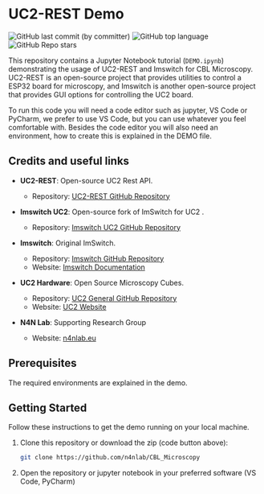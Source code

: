 # UC2-REST Demo
![GitHub last commit (by committer)](https://img.shields.io/github/last-commit/n4nlab/CBL_Microscopy)
![GitHub top language](https://img.shields.io/github/languages/top/n4nlab/CBL_Microscopy)
![GitHub Repo stars](https://img.shields.io/github/stars/n4nlab/CBL_Microscopy)


This repository contains a Jupyter Notebook tutorial (`DEMO.ipynb`) demonstrating the usage of UC2-REST and Imswitch for CBL Microscopy. UC2-REST is an open-source project that provides utilities to control a ESP32 board for microscopy, and Imswitch is another open-source project that provides GUI options for controlling the UC2 board.

To run this code you will need a code editor such as jupyter, VS Code or PyCharm, we prefer to use VS Code, but you can use whatever you feel comfortable with. Besides the code editor you will also need an environment, how to create this is explained in the DEMO file. 

## Credits and useful links

- **UC2-REST**: Open-source UC2 Rest API.
  - Repository: [UC2-REST GitHub Repository](https://github.com/openUC2/UC2-REST)
  
- **Imswitch UC2**: Open-source fork of ImSwitch for UC2 .
  - Repository: [Imswitch UC2 GitHub Repository](https://github.com/openUC2/ImSwitch)

- **Imswitch**: Original ImSwitch.
  - Repository: [Imswitch GitHub Repository](https://github.com/ImSwitch/ImSwitch)
  - Website: [Imswitch Documentation](https://imswitch.readthedocs.io/en/stable/)

- **UC2 Hardware**: Open Source Microscopy Cubes.
  - Repository: [UC2 General GitHub Repository](https://github.com/openUC2/UC2-GIT)
  - Website: [UC2 Website](https://openuc2.com/)

- **N4N Lab**: Supporting Research Group
  - Website: [n4nlab.eu](https://www.n4nlab.eu/)
## Prerequisites

The required environments are explained in the demo.

## Getting Started

Follow these instructions to get the demo running on your local machine.

1. Clone this repository or download the zip (code button above):

   ```sh
   git clone https://github.com/n4nlab/CBL_Microscopy
   ```

2. Open the repository or jupyter notebook in your preferred software (VS Code, PyCharm)


